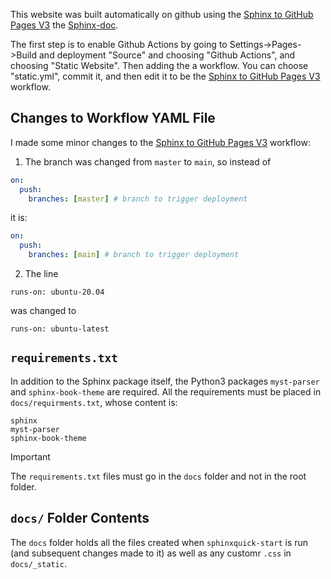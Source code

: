 This website was built automatically on github using the [Sphinx to GitHub Pages V3](https://github.com/marketplace/actions/sphinx-to-github-pages) the
[Sphinx-doc](https://sphinx-doc.org).


The first step is to enable Github Actions by going to Settings-\>Pages-\>Build and deployment "Source" and choosing "Github Actions", and choosing
"Static Website". Then adding the a workflow. You can choose "static.yml", commit it, and then edit it to be the 
[Sphinx to GitHub Pages V3](https://github.com/marketplace/actions/sphinx-to-github-pages) workflow.

## Changes to Workflow YAML File

I made some minor changes to the [Sphinx to GitHub Pages V3](https://github.com/marketplace/actions/sphinx-to-github-pages) workflow:

1. The branch was  changed from `master` to `main`, so instead of

```yml
on:
  push:
    branches: [master] # branch to trigger deployment
```

it is:

```yml
on:
  push:
    branches: [main] # branch to trigger deployment
```

2. The line 

```
runs-on: ubuntu-20.04
```

was changed to

```
runs-on: ubuntu-latest
```

## `requirements.txt`

In addition to the Sphinx package itself, the Python3 packages `myst-parser` and `sphinx-book-theme` are required. All the requirements must be placed in 
`docs/requirments.txt`, whose content is:

```
sphinx
myst-parser
sphinx-book-theme
```

> [!IMPORTANT]
> The `requirements.txt` files must go in the `docs` folder and not in the root folder.


## `docs/` Folder Contents

The `docs` folder holds all the files created when `sphinxquick-start` is run (and subsequent changes made to it) as well as any customr `.css` in `docs/_static`.
